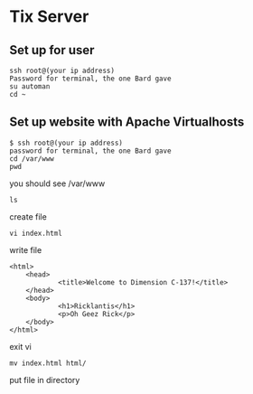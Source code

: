 # Tix Server

## Set up for user

    ssh root@(your ip address)
    Password for terminal, the one Bard gave
    su automan
    cd ~
    
## Set up website with Apache Virtualhosts

    $ ssh root@(your ip address)
    password for terminal, the one Bard gave 
    cd /var/www
    pwd
   you should see /var/www
     
    ls
create file

    vi index.html
write file
    
    <html>
        <head>
                <title>Welcome to Dimension C-137!</title>
        </head>
        <body>
                <h1>Ricklantis</h1>
                <p>Oh Geez Rick</p>
        </body>
    </html>
exit vi
    
   
    mv index.html html/
    
    

    
  
 
 put file in directory
